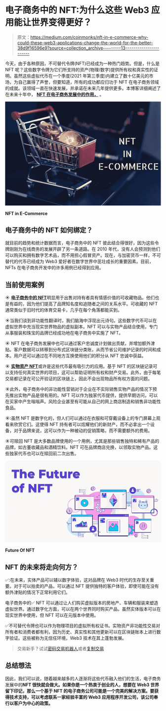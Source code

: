 # 电子商务中的 NFT:为什么这些 Web3 应用能让世界变得更好？

> 原文：<https://medium.com/coinmonks/nft-in-e-commerce-why-could-these-web3-applications-change-the-world-for-the-better-38d9f16596e9?source=collection_archive---------13----------------------->

今天，由于各种原因，不可替代令牌(NFT)已经成为一种热门趋势。但是，什么是 NFT 呢？这些数字令牌为它们所支持的资产(物理/数字)提供所有权和真实性的证明。虽然这些虚拟代币在一个季度(2021 年第三季度)内建立了数十亿美元的市场，为自己赢得了声誉，但要知道，所有的成功都应归功于 NFT 在电子商务领域的成就。该领域一直在快速发展，并承诺在未来几年提供更多。本博客详细阐述了在未来十年中， [**NFT 在电子商务发展中的作用，**](https://bit.ly/3oc1uIS) 。

![](img/40cd7a3ac6b64f016b38bd644203a448.png)

**NFT in E-Commerce**

## 电子商务中的 NFT 如何绑定？

就目前的趋势和统计数据而言，电子商务中的 NFT 彼此结合得很好，因为这些令牌刚刚为在线商务的发展开辟了另一条道路。在 2010 年代，没有人会预测到他们可以购买和拥有数字艺术品，而不用担心假冒资产。现在，与加密货币一样，不可替代的代币已经成为 Web3 爱好者在数字世界中茁壮成长的重要因素。目前，NFTs 在电子商务开发中的许多用例已经得到应用。

## 当前使用案例

☀ [**电子商务中的 NFT**](https://bit.ly/3oc1uIS)明显用于出售对持有者具有情感价值的可收藏物品。他们也是有益的，因为他们提高了品牌知名度和追随者之间的关系水平。可收藏的 NFT 通常类似于旧时代的体育交易卡，几乎在每个角落都能买到。

☀当我们谈到非功能性翻译时，我们脑海中浮现出元诗句。这些数字代币可以在虚拟世界中充当现实世界物品的虚拟副本。NFT 可以与实物产品结合使用，专门从事服装和珠宝的品牌已经成功地在电子商务中实施了 NFT。

☀ NFT 在电子商务发展中也可以通过客户忠诚度计划做出贡献，并增加额外津贴。客户数据可以转移到分布式区块链分类账，从而节省公司维护记录的时间和成本。用户还可以通过在不同地方互换使用他们的积分从 NFT 忠诚中获益。

☀ [**实物资产 NFT**](https://bit.ly/3uUvVHh)或许是这些代币最有吸引力的应用。基于 NFT 的区块链记录可以支持任何真实世界的项目，这可以帮助证明所有权和财产交易。此外，由于每笔交易都记录在可公开验证的区块链上，因此不会出现物品所有权方面的问题。

☀此外，电子商务中的非功能性营销对于企业在不实际销售实物产品的情况下预先推出实物产品是很有用的。NFT 可以作为独家代币提供，提供早期访问，可以在买家中产生嗡嗡声。风险企业甚至有可能从自己的网上商店制造和销售非功能性食品。

☀:虽然 NFT 是数字化的，但人们可以通过在衣服和可穿戴设备上的专门屏幕上观看来欣赏它们。这使得 NFT 持有者可以炫耀他们的新财产，而不必拿出一个设备，对于品牌来说，这可以作为一种被动的促销策略，而不需要额外的费用。

☀可赎回 NFT 是大多数品牌使用的一个用例，尤其是那些销售独特和稀有产品的品牌，如古董收藏品和酒精饮料。NFT 可在品牌商店兑换，以领取实物产品。这些独家代币也可以在赎回前二次出售。

![](img/a33bcc3913ba8fdcb5cc23d517c1d65d.png)

**Future Of NFT**

## NFT 的未来将走向何方？

✅:在未来，实体产品可以辅以数字体验，这对品牌在 Web3 时代的生存至关重要。对于可以拍卖的产品，可以通过 NFT 提供独特的客户体验，即使可能在没有额外津贴的情况下正常利用它们。

电子商务中的✅ NFT 可以通过让人们购买虚拟版本的房地产、车辆和服装来塑造虚拟世界。通过数字化方面，可以在两个世界同时购买产品。虽然实体版本可以在现实世界中使用，但 NFT 可以在元版本中使用。

✅不可替代令牌也可以作为物理项目的虚拟所有权证书。实物资产非功能性交易对所有者和消费者都有利，因为历史、真实性和其他更新可以在区块链账本上进行数字验证。这些被称为无信任环境，Web3 技术在其上蓬勃发展。

> 交易新手？试试[密码交易机器人](/coinmonks/crypto-trading-bot-c2ffce8acb2a)或者[复制交易](/coinmonks/top-10-crypto-copy-trading-platforms-for-beginners-d0c37c7d698c)

## 总结想法

因此，我们可以说，随着越来越多的人逐渐将这些代币融入他们的生活，电子商务发展中的[](https://bit.ly/3oc1uIS)**NFT 很快就会做大。如果你是一个热衷于创业的人，想要在 Web3 世界留下印记，那么一个基于 NFT 的电子商务公司可能是一个完美的解决方案。要获得技术支持，可以考虑联系一家经验丰富的 Web3 应用程序开发公司，该公司奉行以客户为中心的政策。**